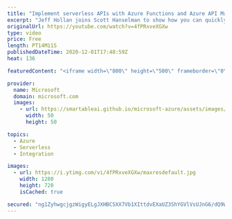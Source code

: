 ```yaml
---
title: "Implement serverless APIs with Azure Functions and Azure API Management | Azure Friday"
excerpt: "Jeff Hollan joins Scott Hanselman to show how you can quickly deploy and manage your Serverless API's using OpenAPI and API Management.  0:00 – Overview 0:40 – OpenAPI definition (fka Swagger) 2:15 – Using API Management to build an OpenAPI definition 3:48 – Reviewing the generated OpenAPI definition"
originalUrl: https://youtube.com/watch?v=4fPRxveXGXw
type: video
price: Free
length: PT14M11S
publishedDateTime: 2020-12-01T17:48:59Z
heat: 136

featuredContent: "<iframe width=\"800\" height=\"500\" frameborder=\"0\" src=\"https://www.youtube.com/embed/4fPRxveXGXw\" allow=\"accelerometer; autoplay; encrypted-media; gyroscope; picture-in-picture\" allowfullscreen></iframe>"

provider:
  name: Microsoft
  domain: microsoft.com
  images:
    - url: https://smartableai.github.io/microsoft-azure/assets/images/organizations/microsoft.com-50x50.jpg
      width: 50
      height: 50

topics:
  - Azure
  - Serverless
  - Integration

images:
  - url: https://i.ytimg.com/vi/4fPRxveXGXw/maxresdefault.jpg
    width: 1280
    height: 720
    isCached: true

secured: "ng1ZyhwgcjgzWigyELgJXHBCSXX7Vb1XIttdvEXaUZ3ShYGVlVsUJnG6/dQ9WqNJydyzVOihIHiK3sdiMVj50+UkhpGtGnVn3rMWSevjkPTu6q8qCgMvvJvlAbLtzl+QD0Do1+1ydangZ6Zx4F0fERtix0u7d/J8Lkf6HP+CeT9Pk6K7lLKYaR9B1MQFbgRTLJIlf90zppzm6/HMq9BuRDvg5twBdDVlVv5fLBMHvFT+kEkX3pqH/bwQqo+0Rl9MDVYno1YJFWg/Uektmk4OMd0psppRx6hjdjvkpskvaOSR34boClUOfT1LhXpHWR5/HbJB6l19NFb4CDRFDQiRncqewbAsNePRSsHqx/+lKalYB/mzRoaxfq3TmwiISmN6VwRqRPfiZhC3+1tIwRfeZVafbrGzS3TnjLsPa6XVz/g=;YBnjHoXaRdtQpNTeRUu/fQ=="
---
```


